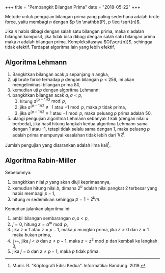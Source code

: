 +++
title     = "Pembangkit Bilangan Prima"
date      = "2018-05-22"
+++

Metode untuk pengujian bilangan prima yang paling sederhana adalah brute force, yaitu membagi $n$ dengan
$p \in \mathbb{P}, p \leq \sqrt{n}$.

Jika $n$ habis dibagi dengan salah satu bilangan prima, maka $n$ adalah bilangan komposit, jika tidak bisa dibagi dengan
salah satu bilangan prima maka $n$ adalah bilangan prima. Kompleksitasnya $O(\sqrt{n})$, sehingga tidak efektif.
Terdapat algoritma lain yang lebih efektif,

## Algoritma Lehmann

1. Bangkitkan bilangan acak $p$ sepanjang $n$ angka,
2. uji brute force terhadap $p$ dengan bilangan $p < 256$, ini akan mengeliminasi bilangan prima $80%$,
3. kemudian uji $p$ dengan algoritma Lehmann:
4.  bangkitkan bilangan acak $a, a < p$,
    1. hitung $a^{(p-1)/2} \bmod p$,
    2. jika $a^{(p-1)/2} \not\equiv 1$ atau $-1 \bmod p$, maka $p$ tidak prima,
    3. jika $a^{(p-1)/2} \equiv 1$ atau $-1 \bmod p$, maka peluang $p$ prima adalah $50%$,
5. ulangi pengujian algoritma Lehmann sebanyak $t$ kali (dengan nilai $a$ berbeda), jika hasil hitung langkah kedua
  algoritma Lehmann sama dengan 1 atau -1, tetapi tidak selalu sama dengan 1, maka peluang $p$ adalah prima mempunyai
  kesalahan tidak lebih dari $1/2^{t}$.

Jumlah pengujian yang disarankan adalah lima kali[^1].

## Algoritma Rabin-Miller

Sebelumnya:

1. bangkitkan nilai $p$ yang akan diuji keprimaannya,
2. kemudian hitung nilai $b$, dimana $2^b$ adalah nilai pangkat 2 terbesar yang habis membagi $p - 1$,
3. hitung $m$ sedemikian sehingga $p = 1 + 2^{b} m$.

Kemudian jalankan algoritma ini:

1. ambil bilangan sembarangan $a, a < p$,
2. $j = 0$, hitung $z = a^{m} \bmod p$,
3. jika $z = 1$ atau $z = p - 1$, maka $p$ mungkin prima, jika $z > 0$ dan $z = 1$ maka bukan prima,
4. `j++`, jika $j < b$ dan $z \neq p - 1$, maka $z = z^{2} \bmod p$ dan kembali ke langkah 3,
5. jika $j = b$ dan $z \neq p - 1$, maka $p$ tidak prima.

[^1]: Munir. R. "Kriptografi Edisi Kedua". Informatika: Bandung. 2019.
